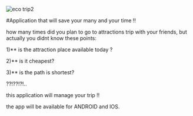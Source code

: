   
![eco trip2](https://cloud.githubusercontent.com/assets/17565537/20260592/0da9bbf6-aa63-11e6-9a3e-fbfc8d821501.png)



#Application that will save your many and your time !!

how many times did you plan to go to attractions trip with your friends, but actually you didnt know these points:

1)** is the attraction place available today ?

2)**  is it cheapest?

3)** is the path is shortest?

??!??!?!..

this application will manage your trip !! 

the app will be available for ANDROID and IOS.
